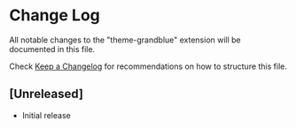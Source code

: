 # Change Log
All notable changes to the "theme-grandblue" extension will be documented in this file.

Check [Keep a Changelog](http://keepachangelog.com/) for recommendations on how to structure this file.

## [Unreleased]
- Initial release
